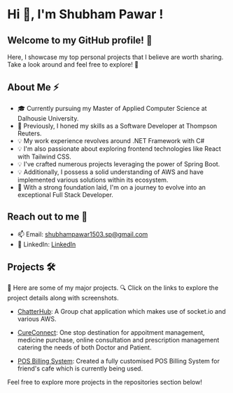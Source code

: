 # Hi 👋, I'm Shubham Pawar !

## Welcome to my GitHub profile! 🚀 
Here, I showcase my top personal projects that I believe are worth sharing. Take a look around and feel free to explore! 🌟

## About Me ⚡

- 🎓 Currently pursuing my Master of Applied Computer Science at Dalhousie University.
- 💼 Previously, I honed my skills as a Software Developer at Thompson Reuters.
- 💡 My work experience revolves around .NET Framework with C#
- 💡 I'm also passionate about exploring frontend technologies like React with Tailwind CSS.
- 💡 I've crafted numerous projects leveraging the power of Spring Boot.
- 💡 Additionally, I possess a solid understanding of AWS and have implemented various solutions within its ecosystem.
- 🌱 With a strong foundation laid, I'm on a journey to evolve into an exceptional Full Stack Developer.

## Reach out to me 📝
- 📫 Email: shubhampawar1503.sp@gmail.com
- 💼 LinkedIn: [LinkedIn](www.linkedin.com/in/shubham-pawar-2556001b5)

## Projects 🛠️

🚀 Here are some of my major projects.
🔍 Click on the links to explore the project details along with screenshots.


- [ChatterHub](https://github.com/shubham-1503/ChatterHub): A Group chat application which makes use of socket.io and various AWS.

  
- [CureConnect](https://github.com/shubham-1503/CureConnect): One stop destination for appoitment management, medicine purchase, online consultation and prescription management catering the needs of both Doctor and Patient.

  
- [POS Billing System](https://github.com/shubham-1503/Backyard-Snooker-Cafe): Created a fully customised POS Billing System for friend's cafe which is currently being used.

Feel free to explore more projects in the repositories section below! 
